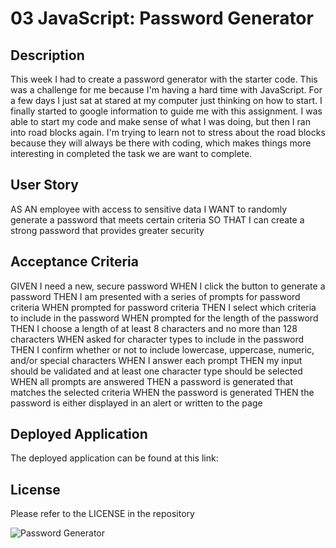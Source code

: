# 03 JavaScript: Password Generator

## Description

This week I had to create a password generator with the starter code. This was a challenge for me because I'm having a hard time with JavaScript. For a few days I just sat at stared at my computer just thinking on how to start. I finally started to google information to guide me with this assignment. I was able to start my code and make sense of what I was doing, but then I ran into road blocks again. I'm trying to learn not to stress about the road blocks because they will always be there with coding, which makes things more interesting in completed the task we are want to complete.

## User Story

AS AN employee with access to sensitive data
I WANT to randomly generate a password that meets certain criteria
SO THAT I can create a strong password that provides greater security

## Acceptance Criteria

GIVEN I need a new, secure password
WHEN I click the button to generate a password
THEN I am presented with a series of prompts for password criteria
WHEN prompted for password criteria
THEN I select which criteria to include in the password
WHEN prompted for the length of the password
THEN I choose a length of at least 8 characters and no more than 128 characters
WHEN asked for character types to include in the password
THEN I confirm whether or not to include lowercase, uppercase, numeric, and/or special characters
WHEN I answer each prompt
THEN my input should be validated and at least one character type should be selected
WHEN all prompts are answered
THEN a password is generated that matches the selected criteria
WHEN the password is generated
THEN the password is either displayed in an alert or written to the page

## Deployed Application

The deployed application can be found at this link:

## License

Please refer to the LICENSE in the repository

![Password Generator](https://user-images.githubusercontent.com/38742748/209286593-ecdb7edd-3e32-4b0d-8694-ffe990684749.png)
